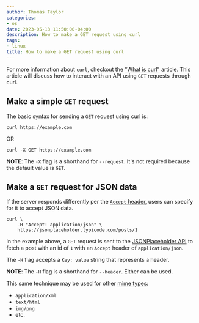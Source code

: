```yaml
---
author: Thomas Taylor
categories:
- os
date: 2023-05-13 11:50:00-04:00
description: How to make a GET request using curl
tags:
- linux
title: How to make a GET request using curl
---
```


For more information about `curl`, checkout the ["What is curl"](https://how.wtf/what-is-curl.html) article. This article will discuss how to interact with an API using `GET` requests through curl.

## Make a simple `GET` request

The basic syntax for sending a `GET` request using curl is:

```shell
curl https://example.com
```

OR

```shell
curl -X GET https://example.com
```

**NOTE**: The `-X` flag is a shorthand for `--request`. It's not required because the default value is `GET`.

## Make a `GET` request for JSON data

If the server responds differently per the [`Accept` header](https://developer.mozilla.org/en-US/docs/Web/HTTP/Headers/Accept), users can specify for it to accept JSON data.

```shell
curl \
	-H "Accept: application/json" \
	https://jsonplaceholder.typicode.com/posts/1
```

In the example above, a `GET` request is sent to the [JSONPlaceholder API](https://jsonplaceholder.typicode.com/) to fetch a post with an id of `1` with an `Accept` header of `application/json`.

The  `-H`  flag accepts a  `Key: value`  string that represents a header.

**NOTE**: The  `-H`  flag is a shorthand for  `--header`. Either can be used.

This same technique may be used for other [mime types](https://developer.mozilla.org/en-US/docs/Web/HTTP/Basics_of_HTTP/MIME_types):

- `application/xml`
- `text/html`
- `img/png`
- etc.